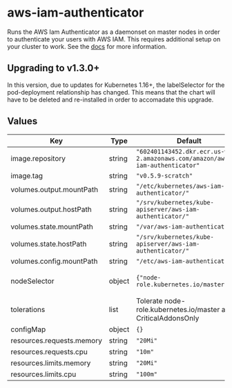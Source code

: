 # aws-iam-authenticator

Runs the AWS Iam Authenticator as a daemonset on master nodes in order to authenticate your users with AWS IAM.  This requires additional setup on your cluster to work.  See the [docs](https://github.com/kubernetes-sigs/aws-iam-authenticator) for more information.

## Upgrading to v1.3.0+

In this version, due to updates for Kubernetes 1.16+, the labelSelector for the pod-deployment relationship has changed. This means that the chart will have to be deleted and re-installed in order to accomadate this upgrade.

## Values

| Key | Type | Default | Description |
|-----|------|---------|-------------|
| image.repository | string | `"602401143452.dkr.ecr.us-west-2.amazonaws.com/amazon/aws-iam-authenticator"` |  |
| image.tag | string | `"v0.5.9-scratch"` |  |
| volumes.output.mountPath | string | `"/etc/kubernetes/aws-iam-authenticator/"` |  |
| volumes.output.hostPath | string | `"/srv/kubernetes/kube-apiserver/aws-iam-authenticator/"` |  |
| volumes.state.mountPath | string | `"/var/aws-iam-authenticator/"` |  |
| volumes.state.hostPath | string | `"/srv/kubernetes/kube-apiserver/aws-iam-authenticator/"` |  |
| volumes.config.mountPath | string | `"/etc/aws-iam-authenticator/"` |  |
| nodeSelector | object | `{"node-role.kubernetes.io/master":""}` | Node selection constraint |
| tolerations | list | Tolerate node-role.kubernetes.io/master and CriticalAddonsOnly | Taint tolerations |
| configMap | object | `{}` |  |
| resources.requests.memory | string | `"20Mi"` |  |
| resources.requests.cpu | string | `"10m"` |  |
| resources.limits.memory | string | `"20Mi"` |  |
| resources.limits.cpu | string | `"100m"` |  |
